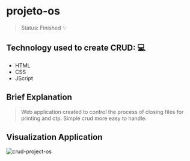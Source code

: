 # projeto-os

> Status: Finished ✨

## Technology used to create CRUD: 💻

- HTML
- CSS
- JScript

## Brief Explanation

> Web application created to control the process of closing files for printing and ctp. Simple crud more easy to handle.

## Visualization Application

![crud-project-os](https://user-images.githubusercontent.com/3092411/182751178-865a0561-b3ff-43c5-9105-7970b86d6dc4.png)

